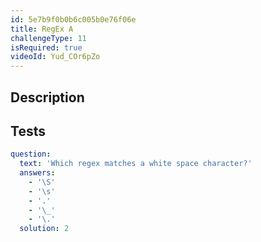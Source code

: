 ```yaml
---
id: 5e7b9f0b0b6c005b0e76f06e
title: RegEx A
challengeType: 11
isRequired: true
videoId: Yud_COr6pZo
---
```


## Description
<section id='description'>

</section>

## Tests
<section id='tests'>

```yml
question:
  text: 'Which regex matches a white space character?'
  answers:
    - '\S'
    - '\s'
    - '.'
    - '\_'
    - '\.'
  solution: 2
```

</section>
